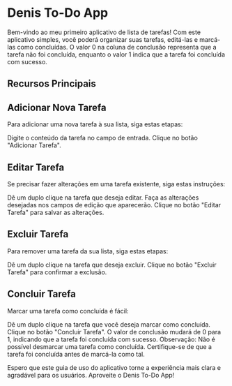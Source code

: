 # Denis To-Do App
Bem-vindo ao meu primeiro aplicativo de lista de tarefas! Com este aplicativo simples, você poderá organizar suas tarefas, editá-las e marcá-las como concluídas. O valor 0 na coluna de conclusão representa que a tarefa não foi concluída, enquanto o valor 1 indica que a tarefa foi concluída com sucesso.

## Recursos Principais

## Adicionar Nova Tarefa
Para adicionar uma nova tarefa à sua lista, siga estas etapas:

Digite o conteúdo da tarefa no campo de entrada.
Clique no botão "Adicionar Tarefa".

## Editar Tarefa
Se precisar fazer alterações em uma tarefa existente, siga estas instruções:

Dê um duplo clique na tarefa que deseja editar.
Faça as alterações desejadas nos campos de edição que aparecerão.
Clique no botão "Editar Tarefa" para salvar as alterações.

## Excluir Tarefa
Para remover uma tarefa da sua lista, siga estas etapas:

Dê um duplo clique na tarefa que deseja excluir.
Clique no botão "Excluir Tarefa" para confirmar a exclusão.

## Concluir Tarefa
Marcar uma tarefa como concluída é fácil:

Dê um duplo clique na tarefa que você deseja marcar como concluída.
Clique no botão "Concluir Tarefa".
O valor de conclusão mudará de 0 para 1, indicando que a tarefa foi concluída com sucesso.
Observação: Não é possível desmarcar uma tarefa como concluída. Certifique-se de que a tarefa foi concluída antes de marcá-la como tal.

Espero que este guia de uso do aplicativo torne a experiência mais clara e agradável para os usuários. Aproveite o Denis To-Do App!
